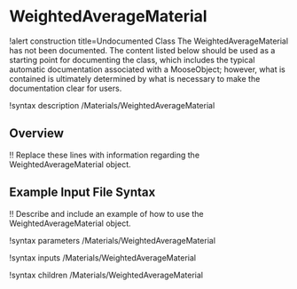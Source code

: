 # WeightedAverageMaterial

!alert construction title=Undocumented Class
The WeightedAverageMaterial has not been documented. The content listed below should be used as a starting point for
documenting the class, which includes the typical automatic documentation associated with a
MooseObject; however, what is contained is ultimately determined by what is necessary to make the
documentation clear for users.

!syntax description /Materials/WeightedAverageMaterial

## Overview

!! Replace these lines with information regarding the WeightedAverageMaterial object.

## Example Input File Syntax

!! Describe and include an example of how to use the WeightedAverageMaterial object.

!syntax parameters /Materials/WeightedAverageMaterial

!syntax inputs /Materials/WeightedAverageMaterial

!syntax children /Materials/WeightedAverageMaterial
